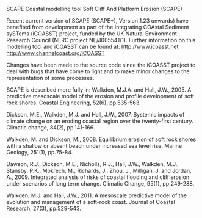 SCAPE
Coastal modelling tool Soft Cliff And Platform Erosion (SCAPE)

Recent current version of SCAPE (SCAPE+), Version 1.23 onwards) have  benefited from development as part of the Integrating COAstal Sediment sySTems (iCOASST) project, funded by the UK Natural Environment Research Council (NERC project NE/J005541/1). Further information on this modelling tool and iCOASST can be found at:
http://www.icoasst.net 
http://www.channelcoast.org/iCOASST 

Changes have been made to the source code since the iCOASST project to deal with bugs that have come to light and to make minor changes to the representation of some processes.  

SCAPE is described more fully in: 
Walkden, M.J.A. and Hall, J.W., 2005. A predictive mesoscale model of the erosion and profile development of soft rock shores. Coastal Engineering, 52(6), pp.535-563.

Dickson, M.E., Walkden, M.J. and Hall, J.W., 2007. Systemic impacts of climate change on an eroding coastal region over the twenty-first century. Climatic change, 84(2), pp.141-166.

Walkden, M. and Dickson, M., 2008. Equilibrium erosion of soft rock shores with a shallow or absent beach under increased sea level rise. Marine Geology, 251(1), pp.75-84.

Dawson, R.J., Dickson, M.E., Nicholls, R.J., Hall, J.W., Walkden, M.J., Stansby, P.K., Mokrech, M., Richards, J., Zhou, J., Milligan, J. and Jordan, A., 2009. Integrated analysis of risks of coastal flooding and cliff erosion under scenarios of long term change. Climatic Change, 95(1), pp.249-288.

Walkden, M.J. and Hall, J.W., 2011. A mesoscale predictive model of the evolution and management of a soft-rock coast. Journal of Coastal Research, 27(3), pp.529-543.
